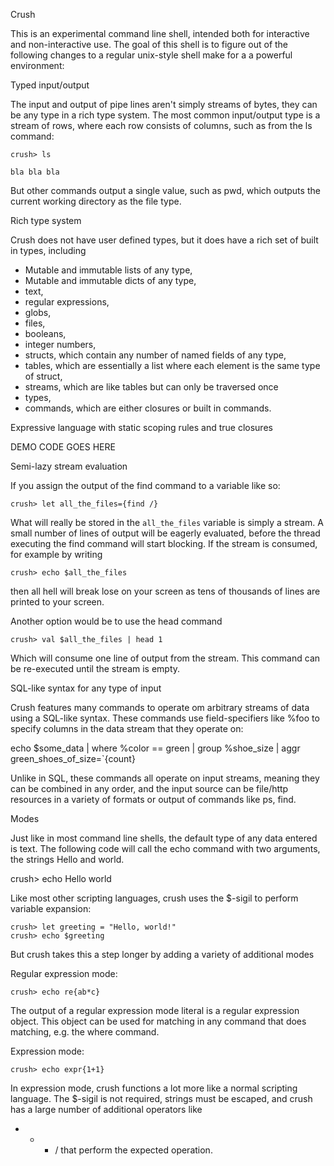 Crush

This is an experimental command line shell, intended both for interactive and non-interactive use.
The goal of this shell is to figure out of the following changes to a regular unix-style shell make
for a a powerful environment:

Typed input/output

The input and output of pipe lines aren't simply streams of bytes, they can be any type in a rich type
system. The most common input/output type is a stream of rows, where each row consists of columns, such
as from the ls command:

    crush> ls 

    bla bla bla

But other commands output a single value, such as pwd, which outputs the current working directory
as the file type.

Rich type system

Crush does not have user defined types, but it does have a rich set of built in types, including

* Mutable and immutable lists of any type,
* Mutable and immutable dicts of any type,
* text,
* regular expressions,
* globs,
* files,
* booleans,
* integer numbers,
* structs, which contain any number of named fields of any type,
* tables, which are essentially a list where each element is the same type of struct,
* streams, which are like tables but can only be traversed once
* types,
* commands, which are either closures or built in commands.


Expressive language with static scoping rules and true closures

DEMO CODE GOES HERE

Semi-lazy stream evaluation

If you assign the output of the find command to a variable like so:

    crush> let all_the_files={find /}

What will really be stored in the `all_the_files` variable is simply a stream. A small number
of lines of output will be eagerly evaluated, before the thread executing the find command
will start blocking. If the stream is consumed, for example by writing

    crush> echo $all_the_files

then all hell will break lose on your screen as tens of thousands of lines are printed to
your screen.

Another option would be to use the head command

    crush> val $all_the_files | head 1

Which will consume one line of output from the stream. This command can be re-executed until
the stream is empty.

SQL-like syntax for any type of input

Crush features many commands to operate om arbitrary streams of data using a SQL-like syntax.
These commands use field-specifiers like %foo to specify columns in the data stream that they
operate on:

echo $some_data | where %color == green | group %shoe_size | aggr green_shoes_of_size=`{count}

Unlike in SQL, these commands all operate on input streams, meaning they can be combined in
any order, and the input source can be file/http resources in a variety of formats or output of
commands like ps, find.

Modes

Just like in most command line shells, the default type of any data entered is text.
The following code will call the echo command with two arguments, the strings Hello and world.

crush> echo Hello world

Like most other scripting languages, crush uses the $-sigil to perform variable expansion:

    crush> let greeting = "Hello, world!"
    crush> echo $greeting

But crush takes this a step longer by adding a variety of additional modes

Regular expression mode:

    crush> echo re{ab*c} 

The output of a regular expression mode literal is a regular expression object. This object can
be used for matching in any command that does matching, e.g. the where command.

Expression mode:

    crush> echo expr{1+1} 

In expression mode, crush functions a lot more like a normal scripting language. The $-sigil is
not required, strings must be escaped, and crush has a large number of additional operators like
+ - * / that perform the expected operation.
